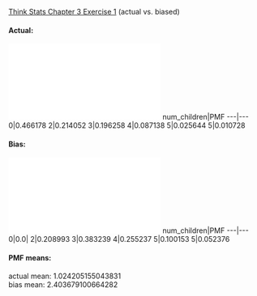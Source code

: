 [Think Stats Chapter 3 Exercise 1](http://greenteapress.com/thinkstats2/html/thinkstats2004.html#toc31) (actual vs. biased)

#### Actual:
![actual_pmf](/img_files/actual.pdf)
num_children|PMF
---|---
0|0.466178
2|0.214052
3|0.196258
4|0.087138
5|0.025644
5|0.010728

#### Bias:
![bias_pmf](/img_files/bias.pdf)
num_children|PMF
---|---
0|0.0|
2|0.208993
3|0.383239
4|0.255237
5|0.100153
5|0.052376

#### PMF means:
actual mean: 1.024205155043831 <br>
bias mean: 2.403679100664282
